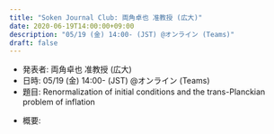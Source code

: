 ```yaml
---
title: "Soken Journal Club: 両角卓也 准教授 (広大)"
date: 2020-06-19T14:00:00+09:00
description: "05/19 (金) 14:00- (JST) @オンライン (Teams)"
draft: false
---
```


- 発表者:
両角卓也 准教授 (広大)
- 日時:
05/19 (金) 14:00- (JST) @オンライン (Teams)
- 題目:
Renormalization of initial conditions and the trans-Planckian problem of inflation

<!--more-->

- 概要:

